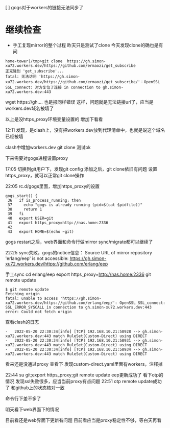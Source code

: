 [ ] gogs对于workers的链接无法同步了

# 继续检查
- 手工复现mirror的整个过程
昨天只是测试了clone
今天发现clone的确也是有问
```
home-tower|/tmp>git clone  https://gh.simon-xu72.workers.dev/https://github.com/ermaozi/get_subscribe
正克隆到 'get_subscribe'...
fatal: 无法访问 'https://gh.simon-xu72.workers.dev/https://github.com/ermaozi/get_subscribe/'：OpenSSL SSL_connect: 对方复位了连接 in connection to gh.simon-xu72.workers.dev:443
```

wget https://gh.... 也是报同样错误
	这样，问题就是无法链接url了，应当是workers.dev域名被墙了
	
以上是没https_proxy环境变量设置的
增加下看看

12:11 发现，是clash上，没有把workers.dev放到代理清单中，也就是说这个域名已经被墙

clash中增加workers.dev
git clone 测试ok

下来需要对gogs进程设置proxy

17:05 切换到git用户下，发现git config 添加之后，git clone依旧有问题
设置https_proxy，就可以正常git clone操作

22:05 rc.d/gogs里面，增加https_proxy的设置
```
gogs_start() {
 36   if is_process_running; then
 37     echo "gogs is already running (pid=$(cat $pidfile))"
 38     return 1
 39   fi
 40   export USER=git
 41   export https_proxy=http://nas.home:2336
 42
 43   export HOME=$(echo ~git)
```

gogs restart之后，web界面和命令行做mirror sync/migrate都可以继续了


22:25 sync失败，gogs的notice信息：
Source URL of mirror repository 'erlang/eep' is not accessible: https://gh.simon-xu72.workers.dev/https://github.com/erlang/eep

手工sync
cd erlang/eep
export https_proxy=http://nas.home:2336
git remote update

```
$ git remote update
Fetching origin
fatal: unable to access 'https://gh.simon-xu72.workers.dev/https://github.com/erlang/eep/': OpenSSL SSL_connect: SSL_ERROR_SYSCALL in connection to gh.simon-xu72.workers.dev:443
error: Could not fetch origin
```

查看clash的日志
```
-   2022-05-20 22:30:34[info] [TCP] 192.168.10.21:58928 --> gh.simon-xu72.workers.dev:443 match RuleSet(Custom-Direct) using DIRECT
-   2022-05-20 22:30:34[info] [TCP] 192.168.10.21:58931 --> gh.simon-xu72.workers.dev:443 match RuleSet(Custom-Direct) using DIRECT
-   2022-05-20 22:30:34[info] [TCP] 192.168.10.21:58934 --> gh.simon-xu72.workers.dev:443 match RuleSet(Custom-Direct) using DIRECT
```
看来还是没通过proxy
查看下
	发现custom-direct.yaml里面有workers，注释掉

22:44 su git;export https_proxy;git remote update
eep更新成功了
看下otp的情况
	发现ssl失败很多，应当当前proxy有点问题
22:51 otp remote update成功了
	和github上的状态核对一致

命令行下差不多了

明天看下web界面下的情况

目前看还是web界面下更新有问题
	目前看应当是proxy稳定性不够，等白天再看
	
